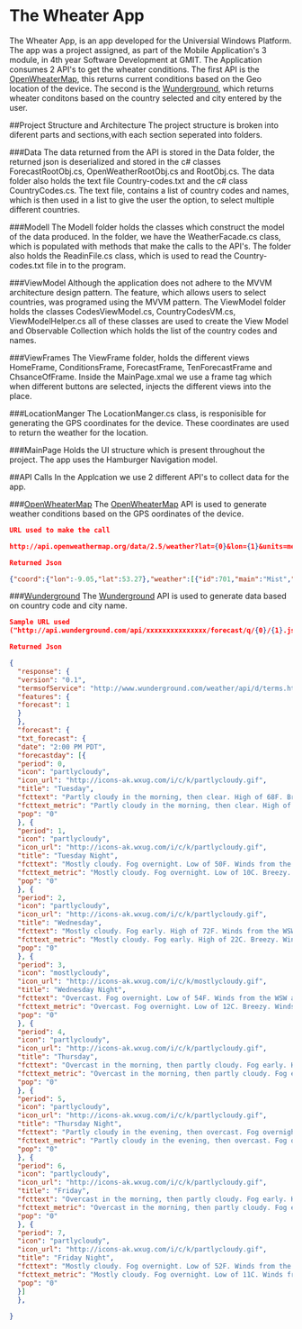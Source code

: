 # The Wheater App

The Wheater App, is an app developed for the Universial Windows Platform. The app was a project assigned, as part of the Mobile Application's 3 module, in 4th year Software Development at GMIT.  The Application consumes 2 API's to get the wheater conditions. The first API is the [OpenWheaterMap](http://openweathermap.org/), this returns current conditions based on the Geo location of the device. The second is the [Wunderground](https://www.wunderground.com/), which returns wheater conditons based on the country selected and city entered by the user. 

##Project Structure and Architecture 
The project structure is broken into diferent parts and sections,with each section seperated into folders. 

###Data
The data returned from the  API is stored in the Data folder, the returned json is deserialized and stored in the c# classes ForecastRootObj.cs, OpenWeatherRootObj.cs and RootObj.cs. The data folder also holds the text file Country-codes.txt and the c# class CountryCodes.cs. The text file, contains a list of country codes and names, which is then used in a list to give the user the option, to select multiple different countries. 

###Modell
The Modell folder holds the classes which construct the model of the data produced. In the folder, we have the WeatherFacade.cs class, which is populated with methods that make the calls to the API's. The folder also holds the ReadinFile.cs class, which is used to read the Country-codes.txt file in to the program. 

###ViewModel
Although the application does not adhere to the MVVM architecture design pattern. The feature, which allows users to select countries, was programed using the MVVM pattern. The ViewModel folder holds the classes CodesViewModel.cs, CountryCodesVM.cs, ViewModelHelper.cs all of these classes are used to create the View Model and Observable Collection which holds the list of the country codes and names. 

###ViewFrames
The ViewFrame folder, holds the different views HomeFrame, ConditionsFrame, ForecastFrame, TenForecastFrame and ChsanceOfFrame. Inside the MainPage.xmal we use a frame tag which when different buttons are selected, injects the different views into the place. 

###LocationManger
The LocationManger.cs class, is responisible for generating the GPS coordinates for the device. These coordinates are used to return the weather for the location. 

###MainPage
Holds the UI structure which is present throughout the project. The app uses the Hamburger Navigation model.

##API Calls
In the Applcation we use 2 different API's to collect data for the app.  

###[OpenWheaterMap](http://openweathermap.org/)
The [OpenWheaterMap](http://openweathermap.org/) API is used to generate weather conditions based on the GPS oordinates of the device. 
```json
URL used to make the call 

http://api.openweathermap.org/data/2.5/weather?lat={0}&lon={1}&units=metric&appid=xxxxxxxxxxxxxxxxx", lat, lon

Returned Json

{"coord":{"lon":-9.05,"lat":53.27},"weather":[{"id":701,"main":"Mist","description":"mist","icon":"50n"}],"base":"stations","main":{"temp":8,"pressure":1019,"humidity":93,"temp_min":8,"temp_max":8},"visibility":2400,"wind":{"speed":4.6,"deg":100},"clouds":{"all":75},"dt":1480966200,"sys":{"type":1,"id":5240,"message":0.4568,"country":"IE","sunrise":1480926913,"sunset":1480954753},"id":2964180,"name":"Gaillimh","cod":200}

```

###[Wunderground](https://www.wunderground.com/)
The [Wunderground](https://www.wunderground.com/) API is used to generate data based on country code and city name. 

```json
Sample URL used 
("http://api.wunderground.com/api/xxxxxxxxxxxxxxx/forecast/q/{0}/{1}.json", countryCode, city);

Returned Json

{
  "response": {
  "version": "0.1",
  "termsofService": "http://www.wunderground.com/weather/api/d/terms.html", 
  "features": {
  "forecast": 1
  }
  },
  "forecast": {
  "txt_forecast": {
  "date": "2:00 PM PDT",
  "forecastday": [{
  "period": 0,
  "icon": "partlycloudy",
  "icon_url": "http://icons-ak.wxug.com/i/c/k/partlycloudy.gif",
  "title": "Tuesday",
  "fcttext": "Partly cloudy in the morning, then clear. High of 68F. Breezy. Winds from the West at 10 to 25 mph.",
  "fcttext_metric": "Partly cloudy in the morning, then clear. High of 20C. Windy. Winds from the West at 20 to 35 km/h.",
  "pop": "0"
  }, {
  "period": 1,
  "icon": "partlycloudy",
  "icon_url": "http://icons-ak.wxug.com/i/c/k/partlycloudy.gif",
  "title": "Tuesday Night",
  "fcttext": "Mostly cloudy. Fog overnight. Low of 50F. Winds from the WSW at 5 to 15 mph.",
  "fcttext_metric": "Mostly cloudy. Fog overnight. Low of 10C. Breezy. Winds from the WSW at 10 to 20 km/h.",
  "pop": "0"
  }, {
  "period": 2,
  "icon": "partlycloudy",
  "icon_url": "http://icons-ak.wxug.com/i/c/k/partlycloudy.gif",
  "title": "Wednesday",
  "fcttext": "Mostly cloudy. Fog early. High of 72F. Winds from the WSW at 10 to 15 mph.",
  "fcttext_metric": "Mostly cloudy. Fog early. High of 22C. Breezy. Winds from the WSW at 15 to 20 km/h.",
  "pop": "0"
  }, {
  "period": 3,
  "icon": "mostlycloudy",
  "icon_url": "http://icons-ak.wxug.com/i/c/k/mostlycloudy.gif",
  "title": "Wednesday Night",
  "fcttext": "Overcast. Fog overnight. Low of 54F. Winds from the WSW at 5 to 15 mph.",
  "fcttext_metric": "Overcast. Fog overnight. Low of 12C. Breezy. Winds from the WSW at 10 to 20 km/h.",
  "pop": "0"
  }, {
  "period": 4,
  "icon": "partlycloudy",
  "icon_url": "http://icons-ak.wxug.com/i/c/k/partlycloudy.gif",
  "title": "Thursday",
  "fcttext": "Overcast in the morning, then partly cloudy. Fog early. High of 72F. Winds from the WSW at 10 to 15 mph.",
  "fcttext_metric": "Overcast in the morning, then partly cloudy. Fog early. High of 22C. Breezy. Winds from the WSW at 15 to 25 km/h.",
  "pop": "0"
  }, {
  "period": 5,
  "icon": "partlycloudy",
  "icon_url": "http://icons-ak.wxug.com/i/c/k/partlycloudy.gif",
  "title": "Thursday Night",
  "fcttext": "Partly cloudy in the evening, then overcast. Fog overnight. Low of 54F. Winds from the WNW at 5 to 15 mph.",
  "fcttext_metric": "Partly cloudy in the evening, then overcast. Fog overnight. Low of 12C. Breezy. Winds from the WNW at 10 to 20 km/h.",
  "pop": "0"
  }, {
  "period": 6,
  "icon": "partlycloudy",
  "icon_url": "http://icons-ak.wxug.com/i/c/k/partlycloudy.gif",
  "title": "Friday",
  "fcttext": "Overcast in the morning, then partly cloudy. Fog early. High of 68F. Winds from the West at 5 to 15 mph.",
  "fcttext_metric": "Overcast in the morning, then partly cloudy. Fog early. High of 20C. Breezy. Winds from the West at 10 to 20 km/h.",
  "pop": "0"
  }, {
  "period": 7,
  "icon": "partlycloudy",
  "icon_url": "http://icons-ak.wxug.com/i/c/k/partlycloudy.gif",
  "title": "Friday Night",
  "fcttext": "Mostly cloudy. Fog overnight. Low of 52F. Winds from the West at 5 to 10 mph.",
  "fcttext_metric": "Mostly cloudy. Fog overnight. Low of 11C. Winds from the West at 10 to 15 km/h.",
  "pop": "0"
  }]
  },
  
}
```




